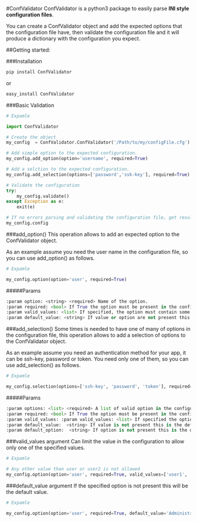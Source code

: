 #ConfValidator
ConfValidator is a python3 package to easily parse **INI style configuration files**.

You can create a ConfValidator object and add the expected options that the configuration file have, then validate the configuration file and it will produce a dictionary with the configuration you expect.

##Getting started:

###Installation

```bash
pip install ConfValidator
```
or
```bash
easy_install ConfValidator
```

###Basic Validation

```python
# Expamle

import ConfValidator

# Create the object
my_config  = ConfValidator.ConfValidator('/Path/to/my/configFile.cfg')

# Add simple option to the expected configuration.
my_config.add_option(option='username', required=True)

# Add a selction to the expected configuration.
my_config.add_selection(options=['password','ssk-key'], required=True)

# Validate the configuration
try:
    my_config.validate()
except Exception as e:
    exit(e)

# If no errors parsing and validating the configuration file, get resultant dictionary.
my_config.config

```

###add_option()
This operation allows to add an expected option to the ConfValidator object. 

As an example assume you need the user name in the configuration file, so you can use add_option() as follows.
```python
# Expamle

my_config.option(option='user', required=True)
```

#####Params
```python
:param option: <string> <required> Name of the option.
:param required: <bool> If True the option must be present in the configuration file. Default: False
:param valid_values: <list> If specified, the option must contain some of these values.
:param default_value: <string> If value or option are not present this is the default value. Default: None
```


###add_selection()
Some times is needed to have one of many of options in the configuration file, this operation allows to add a selection of options to the ConfValidator object.

As an example assume you need an authentication method for your app, it can be ssh-key, password or token.
You need only one of them, so you can use add_selection() as follows.
```python
# Expamle

my_config.selection(options=['ssh-key', 'password', 'token'], required=True)
```

#####Params
```python
:param options: <list> <required> A list of valid option in the configuration file, one of this options must be present in the configuration file.
:param required: <bool> If True the option must be present in the configuration file. Default: False
:param valid_values: :param valid_values: <list> If specified the option must contain some of these values.
:param default_value:  <string> If value is not present this is the default value. Default: None
:param default_option:  <string> If option is not present this is the default value. Default: None
```


###valid_values argument
Can limit the value in the configuration to allow only one of the specified values.

```python
# Expamle

# Any other value than user or user2 is not allowed
my_config.option(option='user', required=True, valid_values=['user1', 'user2'])
```


###default_value argument
If the specified option is not present this will be the default value.

```python
# Expamle

my_config.option(option='user', required=True, default_value='Administrator')
```
